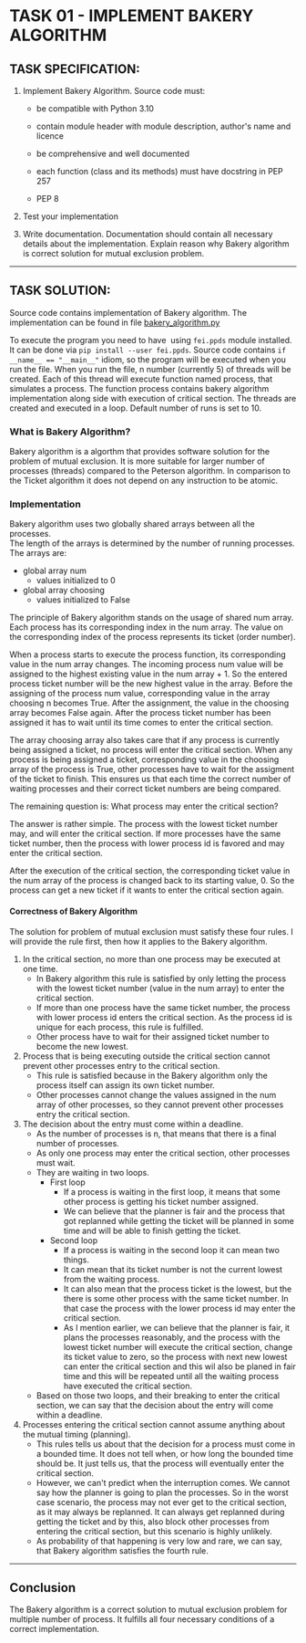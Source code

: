 # TASK 01 - IMPLEMENT BAKERY ALGORITHM

## TASK SPECIFICATION:

1. Implement Bakery Algorithm. Source code must:
   - be compatible with Python 3.10
    
   - contain module header with module description, author's name and licence
    
   - be comprehensive and well documented
    
   - each function (class and its methods) must have docstring in PEP 257
    
   - PEP 8
    
2. Test your implementation
3. Write documentation. Documentation should contain all necessary details about the implementation. Explain reason why Bakery algorithm is correct solution for mutual exclusion problem.
---

## TASK SOLUTION:

Source code contains implementation of Bakery algorithm. The implementation can be found in file [bakery_algorithm.py](https://github.com/AlzbetaFekiacova/Fekiacova_105061_feippds/blob/01/bakery_algorithm.py "bakery_algorithm.py")

To execute the program you need to have  using `fei.ppds` module installed. It can be done via `pip install --user fei.ppds`. Source code contains `if __name__ == "__main__"` idiom, so the program will be executed when you run the file. When you run the file, n number (currently 5) of threads will be created. Each of this thread will execute function named process, that simulates a process. The function process contains bakery algorithm implementation along side with execution of critical section. The threads are created and executed in a loop. Default number of runs is set to 10.

### What is Bakery Algorithm?
Bakery algorithm is a algorthm that provides software solution for the problem of mutual exclusion. It is more suitable for larger number of processes (threads) compared to the Peterson algorithm. In comparison to the Ticket algorithm it does not depend on any instruction to be atomic. 


### Implementation
Bakery algorithm uses two globally shared arrays between all the processes.  
The length of the arrays is determined by the number of running processes. The arrays are:
- global array num
  - values initialized to 0
- global array choosing
  - values initialized to False
  
The principle of Bakery algorithm stands on the usage of shared num array. Each process has its corresponding index in the num array. The value on the corresponding index of the process represents its ticket (order number).

When a process starts to execute the process function, its corresponding value in the num array changes. The incoming process num value will be assigned to the highest existing value in the num array + 1. So the entered process ticket number will be the new highest value in the array. Before the assigning of the process num value, corresponding value in the array choosing n becomes True. After the assignment, the value in the choosing array becomes False again. After the process ticket number has been assigned it has to wait until its time comes to enter the critical section.

The array choosing array also takes care that if any process is currently being assigned a ticket, no process will enter the critical section. 
When any process is being assigned a ticket, corresponding value in the choosing array of the process is True, other processes have to wait for the assigment of the ticket to finish.
This ensures us that each time the correct number of waiting processes and their correct ticket numbers are being compared.

The remaining question is: What process may enter the critical section? 

The answer is rather simple. The process with the lowest ticket number may, and will enter the critical section. 
If more processes have the same ticket number, then the process with lower process id is favored and may enter the critical section. 

After the execution of the critical section, the corresponding ticket value in the num array of the process is changed back to its starting value, 0. So the process can get a new ticket if it wants to enter the critical section again.

#### Correctness of Bakery Algorithm

The solution for problem of mutual exclusion must satisfy these four rules. I will provide the rule first, then how it applies to the Bakery algorithm.

1. In the critical section, no more than one process may be executed at one time.
   - In Bakery algorithm this rule is satisfied by only letting the process with the lowest ticket number (value in the num array) to enter the critical section.
   - If more than one process have the same ticket number, the process with lower process id enters the critical section. As the process id is unique for each process, this rule is fulfilled.
   - Other process have to wait for their assigned ticket number to become the new lowest.
2. Process that is being executing outside the critical section cannot prevent other processes entry to the critical section.
   - This rule is satisfied because in the Bakery algorithm only the process itself can assign its own ticket number.
   - Other processes cannot change the values assigned in the num array of other processes, so they cannot prevent other processes entry the critical section.
3. The decision about the entry must come within a deadline.
   - As the number of processes is n, that means that there is a final number of processes. 
   - As only one process may enter the critical section, other processes must wait. 
   - They are waiting in two loops.
     - First loop
       - If a process is waiting in the first loop, it means that some other process is getting his ticket number assigned.
       - We can believe that the planner is fair and the process that got replanned while getting the ticket will be planned in some time and will be able to finish getting the ticket.
     - Second loop
         - If a process is waiting in the second loop it can mean two things.
         - It can mean that its ticket number is not the current lowest from the waiting process.
         - It can also mean that the process ticket is the lowest, but the there is some other process with the same ticket number. In that case the process with the lower process id may enter the critical section.
         - As I mention earlier, we can believe that the planner is fair, it plans the processes reasonably, and the process with the lowest ticket number will execute the critical section, change its ticket value to zero, so the process with next new lowest can enter the critical section and this wil also be planed in fair time and this will be repeated until all the waiting process have executed the critical section.
   - Based on those two loops, and their breaking to enter the critical section, we can say that the decision about the entry will come within a deadline.
4. Processes entering the critical section cannot assume anything about the mutual timing (planning).
   - This rules tells us about that the decision for a process must come in a bounded time. It does not tell when, or how long the bounded time should be. It just tells us, that the process will eventually enter the critical section.
   - However, we can't predict when the interruption comes. We cannot say how the planner is going to plan the processes. So in the worst case scenario, the process may not ever get to the critical section, as it may always be replanned. It can always get replanned during getting the ticket and by this, also block other processes from entering the critical section, but this scenario is highly unlikely. 
   - As probability of that happening is very low and rare, we can say, that Bakery algorithm satisfies the fourth rule.
---
## Conclusion
The Bakery algorithm is a correct solution to mutual exclusion problem for multiple number of process. It fulfills all four necessary conditions of a correct implementation. 
